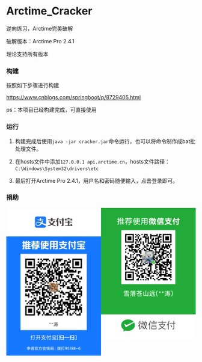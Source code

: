 # Arctime_Cracker
逆向练习，Arctime完美破解

破解版本：Arctime Pro 2.4.1

理论支持所有版本

### 构建

按照如下步骤进行构建

https://www.cnblogs.com/springboot/p/8729405.html

ps：本项目已经构建完成，可直接使用

### 运行

1. 构建完成后使用`java -jar cracker.jar`命令运行，也可以将命令制作成bat批处理文件。

2. 在hosts文件中添加`127.0.0.1 api.arctime.cn`，hosts文件路径：`C:\Windows\System32\drivers\etc`

3. 最后打开Arctime Pro 2.4.1，用户名和密码随便输入，点击登录即可。

### 捐助

<img src="https://github.com/Lintao-Zeng/arctime_cracker/blob/main/donation/alipay.jpg" width="50%" height="50%" style="float:left">

<img src="https://github.com/Lintao-Zeng/arctime_cracker/blob/main/donation/wechat.png" width="50%" height="50%" style="float:right">

